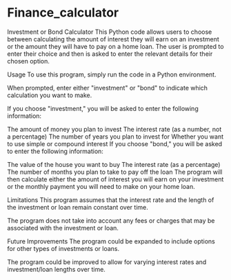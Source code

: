 # Finance_calculator
Investment or Bond Calculator
This Python code allows users to choose between calculating the amount of interest they will earn on an investment or the amount they will have to pay on a home loan. The user is prompted to enter their choice and then is asked to enter the relevant details for their chosen option.

Usage
To use this program, simply run the code in a Python environment.

When prompted, enter either "investment" or "bond" to indicate which calculation you want to make.

If you choose "investment," you will be asked to enter the following information:

The amount of money you plan to invest
The interest rate (as a number, not a percentage)
The number of years you plan to invest for
Whether you want to use simple or compound interest
If you choose "bond," you will be asked to enter the following information:

The value of the house you want to buy
The interest rate (as a percentage)
The number of months you plan to take to pay off the loan
The program will then calculate either the amount of interest you will earn on your investment or the monthly payment you will need to make on your home loan.

Limitations
This program assumes that the interest rate and the length of the investment or loan remain constant over time.

The program does not take into account any fees or charges that may be associated with the investment or loan.

Future Improvements
The program could be expanded to include options for other types of investments or loans.

The program could be improved to allow for varying interest rates and investment/loan lengths over time.



